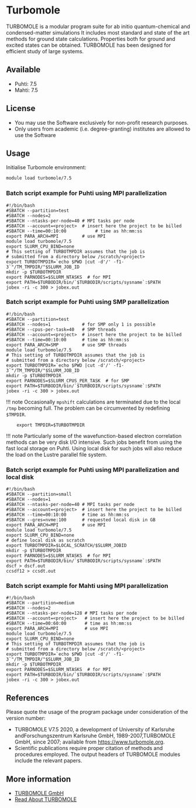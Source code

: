 # Turbomole

TURBOMOLE is a modular program suite for ab initio quantum-chemical and condensed-matter simulations 
It includes most standard and state of the art methods for ground state calculations. Properties both for ground and excited states can be obtained. TURBOMOLE has been designed for efficient study of large systems.

## Available

*   Puhti: 7.5
*   Mahti: 7.5

## License

-   You may use the Software exclusively for non-profit research
    purposes.
-   Only users from academic (i.e. degree-granting) institutes are
    allowed to use the Software

## Usage

Initialise Turbomole environment:

```bash
module load turbomole/7.5
```


### Batch script example for Puhti using MPI parallelization

```
#!/bin/bash
#SBATCH --partition=test
#SBATCH --nodes=2
#SBATCH --ntasks-per-node=40 # MPI tasks per node
#SBATCH --account=<project>  # insert here the project to be billed 
#SBATCH --time=00:10:00           # time as hh:mm:ss
export PARA_ARCH=MPI         # use MPI 
module load turbomole/7.5
export SLURM_CPU_BIND=none
# This setting of TURBOTMPDIR assumes that the job is 
# submitted from a directory below /scratch/<project>
export TURBOTMPDIR=`echo $PWD |cut -d'/' -f1-3`"/TM_TMPDIR/"$SLURM_JOB_ID
mkdir -p $TURBOTMPDIR
export PARNODES=$SLURM_NTASKS  # for MPI
export PATH=$TURBODIR/bin/`$TURBODIR/scripts/sysname`:$PATH
jobex -ri -c 300 > jobex.out
```

### Batch script example for Puhti using SMP parallelization

```
#!/bin/bash
#SBATCH --partition=test
#SBATCH --nodes=1            # for SMP only 1 is possible
#SBATCH --cpus-per-task=40   # SMP threads
#SBATCH --account=<project>  # insert here the project to be billed
#SBATCH --time=00:10:00      # time as hh:mm:ss
export PARA_ARCH=SMP         # use SMP threads   
module load turbomole/7.5
# This setting of TURBOTMPDIR assumes that the job is 
# submitted from a directory below /scratch/<project>
export TURBOTMPDIR=`echo $PWD |cut -d'/' -f1-3`"/TM_TMPDIR/"$SLURM_JOB_ID
mkdir -p $TURBOTMPDIR
export PARNODES=$SLURM_CPUS_PER_TASK  # for SMP
export PATH=$TURBODIR/bin/`$TURBODIR/scripts/sysname`:$PATH
jobex -ri -c 300 > jobex.out
```

!!! note
    Occasionally `mpshift` calculations are terminated due to the local `/tmp` becoming full. The problem can be circumvented by redefining `$TMPDIR`.
``` 
    export TMPDIR=$TURBOTMPDIR
```

!!! note
    Particularly some of the wavefunction-based electron correlation methods can be very disk I/O intensive. Such jobs benefit from using the fast local storage on Puhti. Using local disk for such jobs will also reduce the load on the Lustre parallel file system.
 

   
### Batch script example for Puhti using MPI parallelization and local disk

```
#!/bin/bash
#SBATCH --partition=small
#SBATCH --nodes=1
#SBATCH --ntasks-per-node=40 # MPI tasks per node
#SBATCH --account=<project>  # insert here the project to be billed
#SBATCH --time=00:10:00      # time as hh:mm:ss
#SBATCH --gres=nvme:100      # requested local disk in GB
export PARA_ARCH=MPI         # use MPI
module load turbomole/7.5
export SLURM_CPU_BIND=none
# define local disk as scratch
export TURBOTMPDIR=$LOCAL_SCRATCH/$SLURM_JOBID
mkdir -p $TURBOTMPDIR
export PARNODES=$SLURM_NTASKS  # for MPI
export PATH=$TURBODIR/bin/`$TURBODIR/scripts/sysname`:$PATH
dscf > dscf.out
ccsdf12 > ccsdt.out
```

### Batch script example for Mahti using MPI parallelization

```
#!/bin/bash
#SBATCH --partition=medium
#SBATCH --nodes=2
#SBATCH --ntasks-per-node=128 # MPI tasks per node
#SBATCH --account=<project>   # insert here the project to be billed
#SBATCH --time=00:60:00       # time as hh:mm:ss
export PARA_ARCH=MPI          # use MPI
module load turbomole/7.5
export SLURM_CPU_BIND=none
# This setting of TURBOTMPDIR assumes that the job is 
# submitted from a directory below /scratch/<project>
export TURBOTMPDIR=`echo $PWD |cut -d'/' -f1-3`"/TM_TMPDIR/"$SLURM_JOB_ID
mkdir -p $TURBOTMPDIR
export PARNODES=$SLURM_NTASKS  # for MPI
export PATH=$TURBODIR/bin/`$TURBODIR/scripts/sysname`:$PATH
jobex -ri -c 300 > jobex.out
```


## References
Please quote the usage of the program package under consideration of the version
number:

-   TURBOMOLE V7.5 2020, a development of University of Karlsruhe andForschungszentrum Karlsruhe GmbH, 1989-2007,TURBOMOLE GmbH, since 2007; available from https://www.turbomole.org.
-    Scientific publications require proper citation of methods and procedures employed.
The output headers of TURBOMOLE modules include the relevant papers. 

## More information
-   [TURBOMOLE GmbH](https://www.turbomole.org/turbomole/turbomole-documentation/) 
-   [Read About TURBOMOLE](https://aip.scitation.org/doi/10.1063/5.0004635 ) 

